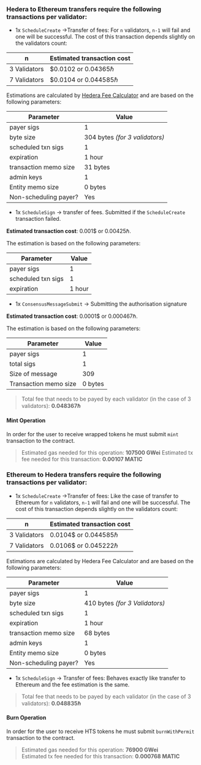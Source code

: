 ﻿### Hedera to Ethereum transfers require the following transactions per validator:

- 1x  `ScheduleCreate` ->Transfer of fees: For `n` validators, `n-1` will fail and one will be successful. The cost of
  this transaction depends slightly on the validators count:

n | Estimated transaction cost
------ | ------  
3 Validators | $0.0102 or 0.04365ℏ
7 Validators | $0.0104 or 0.044585ℏ

Estimations are calculated by [Hedera Fee Calculator](https://hedera.com/fees) and are based on the following
parameters:

Parameter | Value
------ | -------  
payer sigs | 1
byte size | 304 bytes _(for 3 validators)_
scheduled txn sigs | 1
expiration | 1 hour
transaction memo size | 31 bytes
admin keys | 1
Entity memo size | 0 bytes
Non-scheduling payer? | Yes

- 1x  `ScheduleSign` -> transfer of fees. Submitted if the  `ScheduleCreate` transaction failed.

**Estimated transaction cost**: 0.001$ or 0.00425ℏ.

The estimation is based on the following parameters:

Parameter | Value
------ | -------  
payer sigs | 1
scheduled txn sigs | 1
expiration | 1 hour

- 1x  `ConsensusMessageSubmit` -> Submitting the authorisation signature

**Estimated transaction cost**: 0.0001$ or 0.000467ℏ.

The estimation is based on the following parameters:

Parameter | Value
------ | -------  
payer sigs | 1
total sigs | 1
Size of message | 309
Transaction memo size | 0 bytes

> Total fee that needs to be payed by each validator (in the case of 3 validators): **0.048367ℏ**

#### Mint Operation

In order for the user to receive wrapped tokens he must submit `mint` transaction to the contract.

> Estimated gas needed for this operation: **107500 GWei**
Estimated tx fee needed for this transaction: **0.00107 MATIC**

### Ethereum to Hedera transfers require the following transactions per validator:

- 1x  `ScheduleCreate` ->Transfer of fees: Like the case of transfer to Ethereum for `n` validators, `n-1` will fail and
  one will be successful. The cost of this transaction depends slightly on the validators count:

n | Estimated transaction cost
------ | ------  
3 Validators | 0.0104$ or 0.044585ℏ
7 Validators | 0.0106$ or 0.045222ℏ

Estimations are calculated by Hedera Fee Calculator and are based on the following parameters:

Parameter | Value
------ | -------  
payer sigs | 1
byte size | 410 bytes _(for 3 Validators)_
scheduled txn sigs | 1
expiration | 1 hour
transaction memo size | 68 bytes
admin keys | 1
Entity memo size | 0 bytes
Non-scheduling payer? | Yes

- 1x  `ScheduleSign` -> Transfer of fees:  Behaves exactly like transfer to Ethereum and the fee estimation is the same.

> Total fee that needs to be payed by each validator (in the case of 3 validators): **0.048835ℏ**

#### Burn Operation

In order for the user to receive HTS tokens he must submit `burnWithPermit` transaction to the contract.

> Estimated gas needed for this operation: **76900 GWei**  
Estimated tx fee needed for this transaction:  **0.000768 MATIC**
